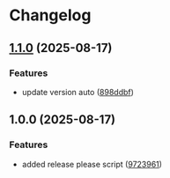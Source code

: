 # Changelog

## [1.1.0](https://github.com/NR3101/Golang-Social/compare/v1.0.0...v1.1.0) (2025-08-17)


### Features

* update version auto ([898ddbf](https://github.com/NR3101/Golang-Social/commit/898ddbf29036fe6dd20e83e4e2a549bd8e3ce8fc))

## 1.0.0 (2025-08-17)


### Features

* added release please script ([9723961](https://github.com/NR3101/Golang-Social/commit/9723961d948b48c5dae9fa3821b3483ee1dda7c6))
